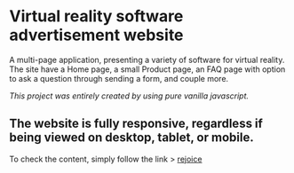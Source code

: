 # Virtual reality software advertisement website

A multi-page application, presenting a variety of software for virtual reality. The site have a Home page, a small Product page, an FAQ page with option to ask a question through sending a form, and couple more.

*This project was entirely created by using pure vanilla javascript.*

## The website is fully responsive, regardless if being viewed on desktop, tablet, or mobile.

To check the content, simply follow the link > [rejoice](https://dmtfvn.github.io/vr-rejoice/)
